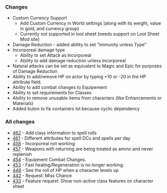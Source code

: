 ### Changes
- Custom Currency Support
    - Add Custom Currency in World settings (along with its weight, value in gold, and currency group)
    - Currently not supported in loot sheet (needs support on Loot Sheet Mod site)
- Damage Reduction - added ability to set "Immunity unless Type"
- Incorporeal damage type
    - Ability to set Attack as Incorporeal
    - Ability to add damage reduction unless Incorporeal
- Natural attacks can be set as equivalent to Magic and Epic for purposes of Damage Reduction
- Ability to add/remove HP on actor by typing +10 or -20 in the HP attribute field.
- Ability to add combat changes to Equipement
- Ability to set requirements for Classes
- Ability to remove unusable items from characters (like Enhancements or Materials)
- Added buton to fix containers lot because cyclic dependency

### All changes
- [462](https://github.com/Rughalt/D35E/issues/462) - Add class information to spell rolls 
- [461](https://github.com/Rughalt/D35E/issues/461) - Different attributes for spell DCs and spells per day 
- [458](https://github.com/Rughalt/D35E/issues/458) - Incorporeal not working 
- [457](https://github.com/Rughalt/D35E/issues/457) - Weapons with returning are being treated as ammo and never replenish 
- [454](https://github.com/Rughalt/D35E/issues/454) - Equipment Combat Changes. 
- [453](https://github.com/Rughalt/D35E/issues/453) - Fast healing/Regeneration is no longer working. 
- [448](https://github.com/Rughalt/D35E/issues/448) - See the roll of HP when a character levels up 
- [442](https://github.com/Rughalt/D35E/issues/442) - Request: Miss Chance 
- [433](https://github.com/Rughalt/D35E/issues/433) - Feature request: Show non-active class features on character sheet 
